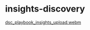 # insights-discovery

[dsc_playbook_insights_upload.webm](https://github.com/user-attachments/assets/a04eb468-c49d-4c30-9b7b-51a1f58bc507)
